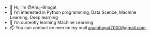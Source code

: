 - 👋 Hi, I’m @Anuj-Bhagat
- 👀 I’m interested in Python programming, Data Scence, Machine Learning, Deep learning
- 🌱 I’m currently learning Machine Learning
- 📫 You can contact on men on my mail anujbhagat2000@gmail.com

<!---
Anuj-Bhagat/Anuj-Bhagat is a ✨ special ✨ repository because its `README.md` (this file) appears on your GitHub profile.
You can click the Preview link to take a look at your changes.
--->
